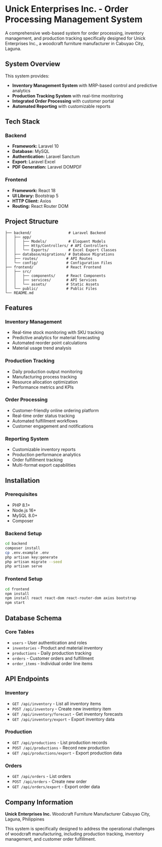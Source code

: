 # Unick Enterprises Inc. - Order Processing Management System

A comprehensive web-based system for order processing, inventory management, and production tracking specifically designed for Unick Enterprises Inc., a woodcraft furniture manufacturer in Cabuyao City, Laguna.

## System Overview

This system provides:
- **Inventory Management System** with MRP-based control and predictive analytics
- **Production Tracking System** with real-time monitoring
- **Integrated Order Processing** with customer portal
- **Automated Reporting** with customizable reports

## Tech Stack

### Backend
- **Framework:** Laravel 10
- **Database:** MySQL
- **Authentication:** Laravel Sanctum
- **Export:** Laravel Excel
- **PDF Generation:** Laravel DOMPDF

### Frontend
- **Framework:** React 18
- **UI Library:** Bootstrap 5
- **HTTP Client:** Axios
- **Routing:** React Router DOM

## Project Structure

```
├── backend/                 # Laravel Backend
│   ├── app/
│   │   ├── Models/          # Eloquent Models
│   │   ├── Http/Controllers/ # API Controllers
│   │   └── Exports/         # Excel Export Classes
│   ├── database/migrations/ # Database Migrations
│   ├── routes/             # API Routes
│   └── config/             # Configuration Files
├── frontend/               # React Frontend
│   ├── src/
│   │   ├── components/     # React Components
│   │   ├── services/       # API Services
│   │   └── assets/         # Static Assets
│   └── public/             # Public Files
└── README.md
```

## Features

### Inventory Management
- Real-time stock monitoring with SKU tracking
- Predictive analytics for material forecasting
- Automated reorder point calculations
- Material usage trend analysis

### Production Tracking
- Daily production output monitoring
- Manufacturing process tracking
- Resource allocation optimization
- Performance metrics and KPIs

### Order Processing
- Customer-friendly online ordering platform
- Real-time order status tracking
- Automated fulfillment workflows
- Customer engagement and notifications

### Reporting System
- Customizable inventory reports
- Production performance analytics
- Order fulfillment tracking
- Multi-format export capabilities

## Installation

### Prerequisites
- PHP 8.1+
- Node.js 16+
- MySQL 8.0+
- Composer

### Backend Setup
```bash
cd backend
composer install
cp .env.example .env
php artisan key:generate
php artisan migrate --seed
php artisan serve
```

### Frontend Setup
```bash
cd frontend
npm install
npm install react react-dom react-router-dom axios bootstrap
npm start
```

## Database Schema

### Core Tables
- `users` - User authentication and roles
- `inventories` - Product and material inventory
- `productions` - Daily production tracking
- `orders` - Customer orders and fulfillment
- `order_items` - Individual order line items

## API Endpoints

### Inventory
- `GET /api/inventory` - List all inventory items
- `POST /api/inventory` - Create new inventory item
- `GET /api/inventory/forecast` - Get inventory forecasts
- `GET /api/inventory/export` - Export inventory data

### Production
- `GET /api/productions` - List production records
- `POST /api/productions` - Record new production
- `GET /api/productions/export` - Export production data

### Orders
- `GET /api/orders` - List orders
- `POST /api/orders` - Create new order
- `GET /api/orders/export` - Export order data

## Company Information

**Unick Enterprises Inc.**
Woodcraft Furniture Manufacturer
Cabuyao City, Laguna, Philippines

This system is specifically designed to address the operational challenges of woodcraft manufacturing, including production tracking, inventory management, and customer order fulfillment.
